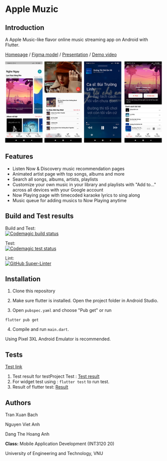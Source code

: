 # Apple Muzic

## Introduction

A Apple Music-like flavor online music streaming app on Android with Flutter.

[Homepage](https://miaht94.github.io/AppleMusic/) / 
[Figma model](https://www.figma.com/file/LGo3Zh3bQTfa7Vv324ht83/Apple-Music?node-id=460%3A58758) /
[Presentation](https://docs.google.com/presentation/d/1SzBRXU1pCXUB9xV-2OOYq6o0wPWXd59jgbDelIraF70/edit#slide=id.g1191c048876_0_182) / 
[Demo video](https://youtu.be/skMcWY0eLqA)


![Screenshot](https://raw.githubusercontent.com/miaht94/AppleMusic/dev/assets/demo_screenshots.png)
## Features

- Listen Now & Discovery music recommendation pages
- Animated artist page with top songs, albums and more
- Search all songs, albums, artists, playlists
- Customize your own music in your library and playlists with "Add to..." across all devices with your Google account
- Now Playing page with timecoded karaoke lyrics to sing along
- Music queue for adding musics to Now Playing anytime

## Build and Test results
Build and Test:\
[![Codemagic build status](https://api.codemagic.io/apps/626b6b056248df56992be58c/626b6b056248df56992be58b/status_badge.svg)](https://codemagic.io/apps/626b6b056248df56992be58c/626b6b056248df56992be58b/latest_build)

Test:\
[![Codemagic test status](https://api.codemagic.io/apps/626b6b056248df56992be58c/626b6fc36248dfc3f57eca98/status_badge.svg)](https://codemagic.io/apps/626b6b056248df56992be58c/626b6fc36248dfc3f57eca98/latest_build)

Lint:\
[![GitHub Super-Linter](https://github.com/miaht94/AppleMusic/workflows/Lint%20Code%20Base/badge.svg)](https://github.com/marketplace/actions/super-linter)


## Installation

1. Clone this repository

1. Make sure flutter is installed. Open the project folder in Android Studio.

1. Open ```pubspec.yaml``` and choose "Pub get" or run

```flutter
flutter pub get
```

4. Compile and run ```main.dart```. 


Using Pixel 3XL Android Emulator is recommended.

## Tests
[Test link](https://github.com/miaht94/AppleMusic/tree/dev/test)

1. Test result for testProject Test : [Test result](https://github.com/miaht94/AppleMusic/tree/dev/test/test_from_test_project/TestResult)
2. For widget test using : ` flutter test ` to run test.
3. Result of flutter test: [Result](https://github.com/miaht94/AppleMusic/blob/dev/test/test_result_flutter_test.png)
## Authors

Tran Xuan Bach

Nguyen Viet Anh

Dang The Hoang Anh

**Class:** Mobile Application Development (INT3120 20)

University of Engineering and Technology, VNU
